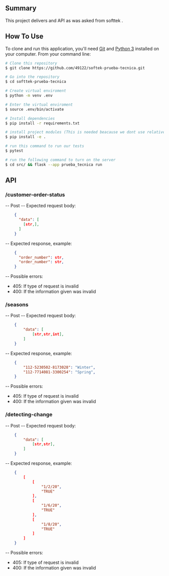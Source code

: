 ## Summary
This project delivers and API as was asked from softtek .
 
## How To Use

To clone and run this application, you'll need [Git](https://git-scm.com) and [Python 3](https://www.python.org/) installed on your computer. From your command line:

```bash
# Clone this repository
$ git clone https://github.com/49122/softek-prueba-tecnica.git

# Go into the repository
$ cd softtek-prueba-tecnica

# Create virtual enviroment
$ python -m venv .env

# Enter the virtual enviroment
$ source .env/bin/activate

# Install dependencies
$ pip install -r requirements.txt

# install project modules (This is needed beacause we dont use relative imports)
$ pip install -e .

# run this command to run our tests
$ pytest

# run the following command to turn on the server
$ cd src/ && flask --app prueba_tecnica run
```

## API

### /customer-order-status

-- Post 
-- Expected request body:

```json	
	{
	  "data": [
        [str,],
      ]
	}
```
-- Expected response, example:

```json
	{
	  "order_number": str,
      "order_number": str,
	}
```
-- Possible errors:
- 405: If type of request is invalid
- 400: If the information given was invalid

### /seasons

-- Post 
-- Expected request body:

```json	
	{
        "data": [
            [str,str,int],
        ]
    }
```
-- Expected response, example:

```json
	{
        "112-5230502-8173028": "Winter",
        "112-7714081-3300254": "Spring",
    }
```
-- Possible errors:
- 405: If type of request is invalid
- 400: If the information given was invalid

### /detecting-change

-- Post 
-- Expected request body:

```json	
	{
        "data": [
            [str,str],
        ]
    }
```
-- Expected response, example:

```json
	{
        [
            [
                "1/2/20",
                "TRUE"
            ],
            [
                "1/6/20",
                "TRUE"
            ],
            [
                "1/8/20",
                "TRUE"
            ]
        ]
    }
```
-- Possible errors:
- 405: If type of request is invalid
- 400: If the information given was invalid